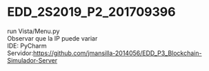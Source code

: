 # EDD_2S2019_P2_201709396
run Vista/Menu.py
<br>
Observar que la IP puede variar
<br>
IDE: PyCharm
<br>
Servidor:https://github.com/jmansilla-2014056/EDD_P3_Blockchain-Simulador-Server
